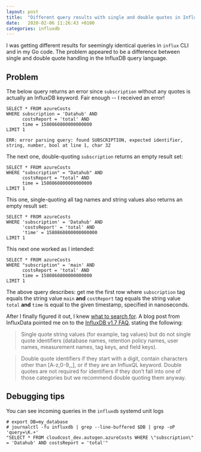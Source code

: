 ```yaml
---
layout: post
title:  "Different query results with single and double quotes in InfluxDB queries"
date:   2020-02-06 11:26:43 +0100
categories: influxdb
---
```


I was getting different results for seemingly identical queries in `influx` CLI and
in my Go code. The problem appeared to be a difference between single and double quote
handling in the InfluxDB query language.

## Problem

The below query returns an error since `subscription` without any quotes is
actually an InfluxDB keyword. Fair enough -- I received an error!

```
SELECT * FROM azureCosts
WHERE subscription = 'Datahub' AND
      costsReport = 'total' AND
      time = 1580860800000000000
LIMIT 1

ERR: error parsing query: found SUBSCRIPTION, expected identifier, string, number, bool at line 1, char 32
```

The next one, double-quoting `subscription` returns an empty result set:

```
SELECT * FROM azureCosts
WHERE "subscription" = "Datahub" AND
      costsReport = "total" AND
      time = 1580860800000000000
LIMIT 1
```

This one, single-quoting all tag names and string values also returns an empty result set:

```
SELECT * FROM azureCosts
WHERE 'subscription' = 'Datahub' AND
      'costsReport' = 'total' AND
      'time' = 1580860800000000000
LIMIT 1
```

This next one worked as I intended:

```
SELECT * FROM azureCosts
WHERE "subscription" = 'main' AND
      costsReport = 'total' AND
      time = 1580860800000000000
LIMIT 1
```

The above query describes: get me the first row
where `subscription` tag equals the string value `main` **and** `costReport` tag equals
the string value `total` **and** `time` is equal to the given timestamp, specified in nanoseconds.

After I finally figured it out, I knew [what to search for][search-res]. A blog post from InfluxData
pointed me on to the [InfluxDB v1.7 FAQ][faq], stating the following:

> Single quote string values (for example, tag values) but do not single quote identifiers (database names, retention policy names, user names, measurement names, tag keys, and field keys).

> Double quote identifiers if they start with a digit, contain characters other than [A-z,0-9,_], or if they are an InfluxQL keyword. Double quotes are not required for identifiers if they don’t fall into one of those categories but we recommend double quoting them anyway.

## Debugging tips

You can see incoming queries in the `influxdb` systemd unit logs

```
# export DB=my_database
# journalctl -fu influxdb | grep --line-buffered $DB | grep -oP 'query=\K.+'
"SELECT * FROM cloudcost_dev.autogen.azureCosts WHERE \"subscription\" = 'Datahub' AND costsReport = 'total'"
```

[search-res]: https://duckduckgo.com/?q=influxdb+single+quote+double+quote
[blogpost-lead]: https://www.influxdata.com/blog/tldr-influxdb-tech-tips-july-21-2016/
[faq]: https://docs.influxdata.com/influxdb/v1.7/troubleshooting/frequently-asked-questions/#when-should-i-single-quote-and-when-should-i-double-quote-in-queries
